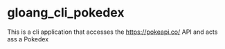 # gloang_cli_pokedex
This is a cli application that accesses the https://pokeapi.co/ API and acts ass a Pokedex

